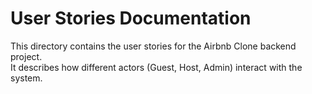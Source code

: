 
# User Stories Documentation

This directory contains the user stories for the Airbnb Clone backend project.  
It describes how different actors (Guest, Host, Admin) interact with the system.
